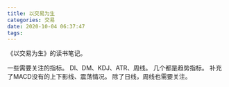 ```yaml
---
title: 以交易为生
categories: 交易
date: 2020-10-04 06:37:47
tags:
---
```



《以交易为生》的读书笔记。
<!--more-->


一些需要关注的指标。
DI、DM、KDJ、ATR、周线。
几个都是趋势指标。
补充了MACD没有的上下影线、震荡情况。
除了日线，周线也需要关注。






